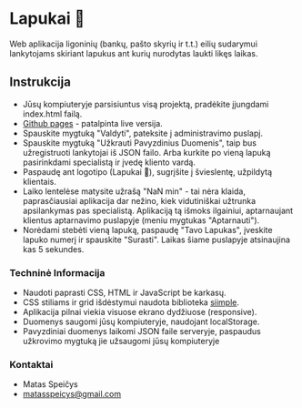 # Lapukai 🍃

Web aplikacija ligoninių (bankų, pašto skyrių ir t.t.) eilių sudarymui lankytojams skiriant lapukus ant kurių nurodytas laukti likęs laikas.

## Instrukcija

* Jūsų kompiuteryje parsisiuntus visą projektą, pradėkite įjungdami index.html failą.
* [Github pages](https://matassp.github.io/lapukai/) - patalpinta live versija.
* Spauskite mygtuką "Valdyti", pateksite į administravimo puslapį.
* Spauskite mygtuką "Užkrauti Pavyzdinius Duomenis", taip bus užregistruoti lankytojai iš JSON failo. Arba kurkite po vieną lapuką pasirinkdami specialistą ir įvedę kliento vardą.
* Paspaudę ant logotipo (Lapukai 🍃), sugrįšite į švieslentę, užpildytą klientais.
* Laiko lentelėse matysite užrašą "NaN min" - tai nėra klaida, paprasčiausiai aplikacija dar nežino, kiek vidutiniškai užtrunka apsilankymas pas specialistą. Aplikaciją tą išmoks ilgainiui, aptarnaujant klientus aptarnavimo puslapyje (meniu mygtukas "Aptarnauti").
* Norėdami stebėti vieną lapuką, paspaudę "Tavo Lapukas", įveskite lapuko numerį ir spauskite "Surasti". Laikas šiame puslapyje atsinaujina kas 5 sekundes.

### Techninė Informacija

* Naudoti paprasti CSS, HTML ir JavaScript be karkasų.
* CSS stiliams ir grid išdėstymui naudota biblioteka [siimple](https://www.siimple.xyz/).
* Aplikacija pilnai viekia visuose ekrano dydžiuose (responsive).
* Duomenys saugomi jūsų kompiuteryje, naudojant localStorage.
* Pavyzdiniai duomenys laikomi JSON faile serveryje, paspaudus užkrovimo mygtuką jie užsaugomi jūsų kompiuteryje

### Kontaktai

* Matas Speičys
* matasspeicys@gmail.com
